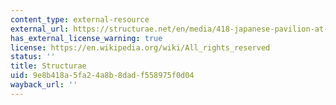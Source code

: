 ```yaml
---
content_type: external-resource
external_url: https://structurae.net/en/media/418-japanese-pavilion-at-the-expo-2000
has_external_license_warning: true
license: https://en.wikipedia.org/wiki/All_rights_reserved
status: ''
title: Structurae
uid: 9e8b418a-5fa2-4a8b-8dad-f558975f0d04
wayback_url: ''
---
```

